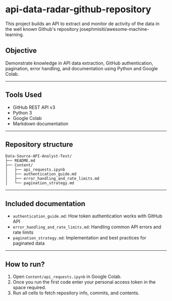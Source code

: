 # api-data-radar-github-repository
This project builds an API to extract and monitor de activity of the data in the well known Github's repository josephmisiti/awesome-machine-learning.
## Objective

Demonstrate knowledge in API data extraction, GitHub authentication, pagination, error handling, and documentation using Python and Google Colab.

---

## Tools Used

- GitHub REST API v3
- Python 3
- Google Colab
- Markdown documentation

---

## Repository structure

```
Data-Source-API-Analyst-Test/
├── README.md
├── Content/
│   ├── api_requests.ipynb
│   ├── authentication_guide.md
│   ├── error_handling_and_rate_limits.md
│   └── pagination_strategy.md
```

---

## Included documentation

- `authentication_guide.md`: How token authentication works with GitHub API
- `error_handling_and_rate_limits.md`: Handling common API errors and rate limits
- `pagination_strategy.md`: Implementation and best practices for paginated data

---

## How to run?

1. Open `Content/api_requests.ipynb` in Google Colab.
2. Once you run the first code enter your personal access token in the space required.
3. Run all cells to fetch repository info, commits, and contents.
